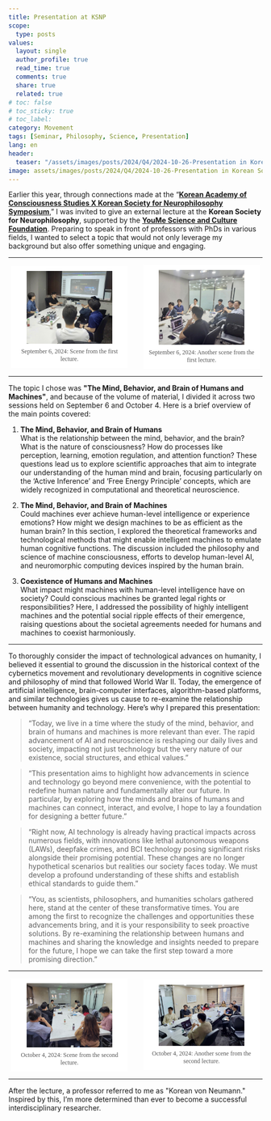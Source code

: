```yaml
---
title: Presentation at KSNP
scope:
  type: posts
values:
  layout: single
  author_profile: true
  read_time: true
  comments: true
  share: true
  related: true
# toc: false
# toc_sticky: true
# toc_label:
category: Movement
tags: [Seminar, Philosophy, Science, Presentation]
lang: en
header:
  teaser: "/assets/images/posts/2024/Q4/2024-10-26-Presentation in Korean Society for Neurophilosophy/240906_1.jpeg"
image: assets/images/posts/2024/Q4/2024-10-26-Presentation in Korean Society for Neurophilosophy/240906_1.jpeg
---
```


<style>
  .centered-container {
      text-align: center;
  }
  figure {
      display: inline-block;
      margin: auto;
      padding: 10px;
      text-align: center;
      background-color: #fff;
  }
  figcaption {
      font-family: "Wanted Sans Variable", "Wanted Sans";
      font-size: 12px;
      color: #555;
      margin-top: 5px;
  }

  /* 새로 추가된 스타일 */
  .two-fig-container {
      display: flex;
      justify-content: center;
      align-items: flex-start;
      gap: 20px; /* 이미지 간의 간격 */
      flex-wrap: wrap; /* 화면이 좁아질 때 이미지를 세로로 배치 */
  }
  .two-fig-container figure {
      width: calc(50% - 20px); /* 두 개의 figure가 나란히 배치되도록 설정 */
      box-sizing: border-box; /* 패딩과 보더를 포함하여 너비 계산 */
  }

  /* 작은 화면에서 각 figure를 세로로 배치 */
  @media (max-width: 768px) {
      .two-fig-container figure {
          width: 100%; /* 작은 화면에서는 figure가 전체 너비를 차지 */
      }
  }
</style>

Earlier this year, through connections made at the “[**Korean Academy of Consciousness Studies X Korean Society for Neurophilosophy Symposium**](https://lee-dohyeon.github.io/movement/KACS-x-KSCN-Meeting-en/),” I was invited to give an external lecture at the **Korean Society for Neurophilosophy**, supported by the [**YouMe Science and Culture Foundation**](http://www.youmeacademy.org/index.html). Preparing to speak in front of professors with PhDs in various fields, I wanted to select a topic that would not only leverage my background but also offer something unique and engaging.

---

<div class="centered-container">
  <div class="two-fig-container">
    <figure>
      <img src="/assets/images/posts/2024/Q4/2024-10-26-Presentation in Korean Society for Neurophilosophy/240906_1.jpeg" style="width: 80%; height: auto;">
      <figcaption>September 6, 2024: Scene from the first lecture.</figcaption>
    </figure>
    <figure>
      <img src="/assets/images/posts/2024/Q4/2024-10-26-Presentation in Korean Society for Neurophilosophy/240906_2.jpeg" style="width: 80%; height: auto;">
      <figcaption>September 6, 2024: Another scene from the first lecture.</figcaption>
    </figure>
  </div>
</div>

---

The topic I chose was **"The Mind, Behavior, and Brain of Humans and Machines"**, and because of the volume of material, I divided it across two sessions held on September 6 and October 4. Here is a brief overview of the main points covered:

1. **The Mind, Behavior, and Brain of Humans**  
   What is the relationship between the mind, behavior, and the brain? What is the nature of consciousness? How do processes like perception, learning, emotion regulation, and attention function? These questions lead us to explore scientific approaches that aim to integrate our understanding of the human mind and brain, focusing particularly on the ‘Active Inference’ and ‘Free Energy Principle’ concepts, which are widely recognized in computational and theoretical neuroscience.

2. **The Mind, Behavior, and Brain of Machines**  
   Could machines ever achieve human-level intelligence or experience emotions? How might we design machines to be as efficient as the human brain? In this section, I explored the theoretical frameworks and technological methods that might enable intelligent machines to emulate human cognitive functions. The discussion included the philosophy and science of machine consciousness, efforts to develop human-level AI, and neuromorphic computing devices inspired by the human brain.

3. **Coexistence of Humans and Machines**  
   What impact might machines with human-level intelligence have on society? Could conscious machines be granted legal rights or responsibilities? Here, I addressed the possibility of highly intelligent machines and the potential social ripple effects of their emergence, raising questions about the societal agreements needed for humans and machines to coexist harmoniously.

---

To thoroughly consider the impact of technological advances on humanity, I believed it essential to ground the discussion in the historical context of the cybernetics movement and revolutionary developments in cognitive science and philosophy of mind that followed World War II. Today, the emergence of artificial intelligence, brain-computer interfaces, algorithm-based platforms, and similar technologies gives us cause to re-examine the relationship between humanity and technology. Here’s why I prepared this presentation:

> “Today, we live in a time where the study of the mind, behavior, and brain of humans and machines is more relevant than ever. The rapid advancement of AI and neuroscience is reshaping our daily lives and society, impacting not just technology but the very nature of our existence, social structures, and ethical values.”

> “This presentation aims to highlight how advancements in science and technology go beyond mere convenience, with the potential to redefine human nature and fundamentally alter our future. In particular, by exploring how the minds and brains of humans and machines can connect, interact, and evolve, I hope to lay a foundation for designing a better future.”

> “Right now, AI technology is already having practical impacts across numerous fields, with innovations like lethal autonomous weapons (LAWs), deepfake crimes, and BCI technology posing significant risks alongside their promising potential. These changes are no longer hypothetical scenarios but realities our society faces today. We must develop a profound understanding of these shifts and establish ethical standards to guide them.”

> “You, as scientists, philosophers, and humanities scholars gathered here, stand at the center of these transformative times. You are among the first to recognize the challenges and opportunities these advancements bring, and it is your responsibility to seek proactive solutions. By re-examining the relationship between humans and machines and sharing the knowledge and insights needed to prepare for the future, I hope we can take the first step toward a more promising direction.”

---

<div class="centered-container">
  <div class="two-fig-container">
    <figure>
      <img src="/assets/images/posts/2024/Q4/2024-10-26-Presentation in Korean Society for Neurophilosophy/241004_1.jpeg" style="width: 80%; height: auto;">
      <figcaption>October 4, 2024: Scene from the second lecture.</figcaption>
    </figure>
    <figure>
      <img src="/assets/images/posts/2024/Q4/2024-10-26-Presentation in Korean Society for Neurophilosophy/241004_2.jpeg" style="width: 80%; height: auto;">
      <figcaption>October 4, 2024: Another scene from the second lecture.</figcaption>
    </figure>
  </div>
</div>

---

After the lecture, a professor referred to me as "Korean von Neumann." Inspired by this, I’m more determined than ever to become a successful interdisciplinary researcher.
